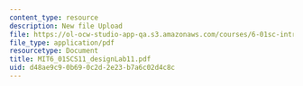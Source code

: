 ```yaml
---
content_type: resource
description: New file Upload
file: https://ol-ocw-studio-app-qa.s3.amazonaws.com/courses/6-01sc-introduction-to-electrical-engineering-and-computer-science-i-spring-2011/d48ae9c90b690c2d2e23b7a6c02d4c8c_MIT6_01SCS11_designLab11.pdf
file_type: application/pdf
resourcetype: Document
title: MIT6_01SCS11_designLab11.pdf
uid: d48ae9c9-0b69-0c2d-2e23-b7a6c02d4c8c
---
```

